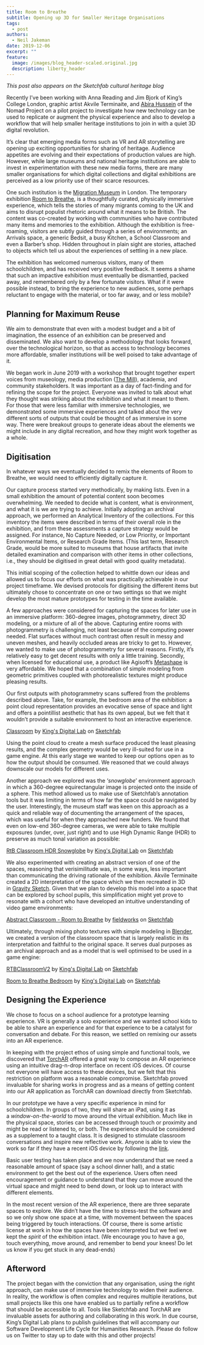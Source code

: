 ```yaml
---
title: Room to Breathe
subtitle: Opening up 3D for Smaller Heritage Organisations
tags:
  - post
authors:
  - Neil Jakeman
date: 2019-12-06
excerpt: ""
feature:
  image: /images/blog_header-scaled.original.jpg
  description: liberty_header
---
```


_This post also appears on the Sketchfab cultural heritage blog_

Recently I’ve been working with Anna Reading and Jim Bjork of King’s College London, graphic artist Akvile Terminaite, and [Abira Hussein](https://sketchfab.com/Berisamaad) of the Nomad Project on a pilot project to investigate how new technology can be used to replicate or augment the physical experience and also to develop a workflow that will help smaller heritage institutions to join in with a quiet 3D digital revolution.

It’s clear that emerging media forms such as VR and AR storytelling are opening up exciting opportunities for sharing of heritage. Audience appetites are evolving and their expectations of production values are high. However, while large museums and national heritage institutions are able to invest in experimentation with these new media forms, there are many smaller organisations for which digital collections and digital exhibitions are perceived as a low priority use of their scarce resources.

One such institution is the [Migration Museum](https://www.migrationmuseum.org/exhibition/room-to-breathe/) in London. The temporary exhibition [Room to Breathe](https://www.migrationmuseum.org/exhibition/room-to-breathe/), is a thoughtfully curated, physically immersive experience, which tells the stories of many migrants coming to the UK and aims to disrupt populist rhetoric around what it means to be British. The content was co-created by working with communities who have contributed many items and memories to the exhibition. Although the exhibition is free-roaming, visitors are subtly guided through a series of environments; an Arrivals space, a generic Bedsit, a busy Kitchen, a School Classroom and even a Barber’s shop. Hidden throughout in plain sight are stories, attached to objects which tell us about the experiences of settling in a new place.

The exhibition has welcomed numerous visitors, many of them schoolchildren, and has received very positive feedback. It seems a shame that such an impactive exhibition must eventually be dismantled, packed away, and remembered only by a few fortunate visitors. What if it were possible instead, to bring the experience to new audiences, some perhaps reluctant to engage with the material, or too far away, and or less mobile?

## Planning for Maximum Reuse

We aim to demonstrate that even with a modest budget and a bit of imagination, the essence of an exhibition can be preserved and disseminated. We also want to develop a methodology that looks forward, over the technological horizon, so that as access to technology becomes more affordable, smaller institutions will be well poised to take advantage of it.

We began work in June 2019 with a workshop that brought together expert voices from museology, media production ([The Mill](http://www.themill.com/)), academia, and community stakeholders. It was important as a day of fact-finding and for refining the scope for the project. Everyone was invited to talk about what they thought was striking about the exhibition and what it meant to them. For those that were less familiar with immersive technologies, we demonstrated some immersive experiences and talked about the very different sorts of outputs that could be thought of as immersive in some way. There were breakout groups to generate ideas about the elements we might include in any digital recreation, and how they might work together as a whole.

## Digitisation

In whatever ways we eventually decided to remix the elements of Room to Breathe, we would need to efficiently digitally capture it.

Our capture process started very methodically, by making lists. Even in a small exhibition the amount of potential content soon becomes overwhelming. We needed to decide what is content, what is environment, and what it is we are trying to achieve. Initially adopting an archival approach, we performed an Analytical Inventory of the collections. For this inventory the items were described in terms of their overall role in the exhibition, and from these assessments a capture strategy would be assigned. For instance, No Capture Needed, or Low Priority, or Important Environmental Items, or Research Grade Items. (This last term, Research Grade, would be more suited to museums that house artifacts that invite detailed examination and comparison with other items in other collections, i.e., they should be digitised in great detail with good quality metadata).

This initial scoping of the collection helped to whittle down our ideas and allowed us to focus our efforts on what was practically achievable in our project timeframe. We devised protocols for digitising the different items but ultimately chose to concentrate on one or two settings so that we might develop the most mature prototypes for testing in the time available.

A few approaches were considered for capturing the spaces for later use in an immersive platform: 360-degree images, photogrammetry, direct 3D modeling, or a mixture of all of the above. Capturing entire rooms with photogrammetry is challenging, not least because of the computing power needed. Flat surfaces without much contrast often result in messy and uneven meshes, and heavily occluded areas are tricky to get to. However, we wanted to make use of photogrammetry for several reasons. Firstly, it’s relatively easy to get decent results with only a little training. Secondly, when licensed for educational use, a product like Agisoft’s [Metashape](https://www.agisoft.com/) is very affordable. We hoped that a combination of simple modeling from geometric primitives coupled with photorealistic textures might produce pleasing results.

Our first outputs with photogrammetry scans suffered from the problems described above. Take, for example, the bedroom area of the exhibition: a point cloud representation provides an evocative sense of space and light and offers a pointillist aesthetic that has its own appeal, but we felt that it wouldn’t provide a suitable environment to host an interactive experience.

[Classroom](https://sketchfab.com/3d-models/classroom-88886bc5f3264861bd629f9e231c52a7?utm_medium=embed&utm_source=website&utm_campaign=share-popup) by [King's Digital Lab](https://sketchfab.com/kingsdigitallab?utm_medium=embed&utm_source=website&utm_campaign=share-popup) on [Sketchfab](https://sketchfab.com?utm_medium=embed&utm_source=website&utm_campaign=share-popup)

Using the point cloud to create a mesh surface produced the least pleasing results, and the complex geometry would be very ill-suited for use in a game engine. At this early stage we wanted to keep our options open as to how the output should be consumed. We reasoned that we could always downscale our models for different uses.

Another approach we explored was the ‘_snowglobe_’ environment approach in which a 360-degree equirectangular image is projected onto the inside of a sphere. This method allowed us to make use of Sketchfab’s annotation tools but it was limiting in terms of how far the space could be navigated by the user. Interestingly, the museum staff was keen on this approach as a quick and reliable way of documenting the arrangement of the spaces, which was useful for when they approached new funders. We found that even on low-end 360-degree cameras, we were able to take multiple exposures (under, over, just right) and to use High Dynamic Range (HDR) to preserve as much tonal variation as possible:

[RtB Classroom HDR Snowglobe](https://sketchfab.com/3d-models/rtb-classroom-hdr-snowglobe-b8f02353121d495fae30522b724ab7c2?utm_medium=embed&utm_source=website&utm_campaign=share-popup) by [King's Digital Lab](https://sketchfab.com/kingsdigitallab?utm_medium=embed&utm_source=website&utm_campaign=share-popup) on [Sketchfab](https://sketchfab.com?utm_medium=embed&utm_source=website&utm_campaign=share-popup)

We also experimented with creating an abstract version of one of the spaces, reasoning that verisimilitude was, in some ways, less important than communicating the driving rationale of the exhibition. Akvile Terminaite created a 2D interpretation of the space which we then recreated in 3D in [Gravity Sketch](https://www.gravitysketch.com/). Given that we plan to develop this model into a space that can be explored by school pupils, this simplification might yet prove to resonate with a cohort who have developed an intuitive understanding of video game environments:

[Abstract Classroom - Room to Breathe](https://sketchfab.com/3d-models/abstract-classroom-room-to-breathe-d1a0b961a36a4aa2a3f8bf95a1d473f1?utm_medium=embed&utm_source=website&utm_campaign=share-popup) by [fieldworks](https://sketchfab.com/fieldworks?utm_medium=embed&utm_source=website&utm_campaign=share-popup) on [Sketchfab](https://sketchfab.com?utm_medium=embed&utm_source=website&utm_campaign=share-popup)

Ultimately, through mixing photo textures with simple modeling in [Blender](https://www.blender.org/), we created a version of the classroom space that is largely realistic in its interpretation and faithful to the original space. It serves dual purposes as an archival approach and as a model that is well optimised to be used in a game engine:

[RTBClassroomV2](https://sketchfab.com/3d-models/rtbclassroomv2-88e38a07cbd34d3a810041ad5a9fc3af?utm_medium=embed&utm_source=website&utm_campaign=share-popup) by [King's Digital Lab](https://sketchfab.com/kingsdigitallab?utm_medium=embed&utm_source=website&utm_campaign=share-popup) on [Sketchfab](https://sketchfab.com?utm_medium=embed&utm_source=website&utm_campaign=share-popup)

[Room to Breathe Bedroom](https://sketchfab.com/3d-models/room-to-breathe-bedroom-b2c8f22434c54f57bdbfb46a860fb1e7?utm_medium=embed&utm_source=website&utm_campaign=share-popup) by [King's Digital Lab](https://sketchfab.com/kingsdigitallab?utm_medium=embed&utm_source=website&utm_campaign=share-popup) on [Sketchfab](https://sketchfab.com?utm_medium=embed&utm_source=website&utm_campaign=share-popup)

## Designing the Experience

We chose to focus on a school audience for a prototype learning experience. VR is generally a solo experience and we wanted school kids to be able to share an experience and for that experience to be a catalyst for conversation and debate. For this reason, we settled on remixing our assets into an AR experience.

In keeping with the project ethos of using simple and functional tools, we discovered that [TorchAR](https://www.torch.app/) offered a great way to compose an AR experience using an intuitive drag-n-drop interface on recent iOS devices. Of course not everyone will have access to these devices, but we felt that this restriction on platform was a reasonable compromise. Sketchfab proved invaluable for sharing works in progress and as a means of getting content into our AR application as TorchAR can download directly from Sketchfab.

In our prototype we have a very specific experience in mind for schoolchildren. In groups of two, they will share an iPad, using it as a *window-on-the-world* to move around the virtual exhibition. Much like in the physical space, stories can be accessed through touch or proximity and might be read or listened to, or both. The experience should be considered as a supplement to a taught class. It is designed to stimulate classroom conversations and inspire new reflective work. Anyone is able to view the work so far if they have a recent iOS device by following the [link](https://home.torch.app/projects/view/RnQBRYFU1B4N6YglgZ79).

Basic user testing has taken place and we now understand that we need a reasonable amount of space (say a school dinner hall), and a static environment to get the best out of the experience. Users often need encouragement or guidance to understand that they can move around the virtual space and might need to bend down, or look up to interact with different elements.

In the most recent version of the AR experience, there are three separate spaces to explore. We didn’t have the time to stress-test the software and so we only show one space at a time, with movement between the spaces being triggered by touch interactions. Of course, there is some artistic license at work in how the spaces have been interpreted but we feel we kept the *spirit* of the exhibition intact. (We encourage you to have a go, touch everything, move around, and remember to bend your knees! Do let us know if you get stuck in any dead-ends)

## Afterword

The project began with the conviction that any organisation, using the right approach, can make use of immersive technology to widen their audience. In reality, the workflow is often complex and requires multiple iterations, but small projects like this one have enabled us to partially refine a workflow that should be accessible to all. Tools like Sketchfab and TorchAR are invaluable assets for authoring and collaborating in this work. In due course, King’s Digital Lab plans to publish guidelines that will accompany our Software Development Life Cycle for Humanities Research. Please do follow us on Twitter to stay up to date with this and other projects!
